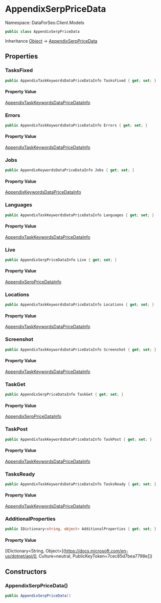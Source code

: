 # AppendixSerpPriceData

Namespace: DataForSeo.Client.Models

```csharp
public class AppendixSerpPriceData
```

Inheritance [Object](https://docs.microsoft.com/en-us/dotnet/api/Object) → [AppendixSerpPriceData](./AppendixSerpPriceData.md)

## Properties

### **TasksFixed**

```csharp
public AppendixTaskKeywordsDataPriceDataInfo TasksFixed { get; set; }
```

#### Property Value

[AppendixTaskKeywordsDataPriceDataInfo](./AppendixTaskKeywordsDataPriceDataInfo.md)<br>

### **Errors**

```csharp
public AppendixTaskKeywordsDataPriceDataInfo Errors { get; set; }
```

#### Property Value

[AppendixTaskKeywordsDataPriceDataInfo](./AppendixTaskKeywordsDataPriceDataInfo.md)<br>

### **Jobs**

```csharp
public AppendixKeywordsDataPriceDataInfo Jobs { get; set; }
```

#### Property Value

[AppendixKeywordsDataPriceDataInfo](./AppendixKeywordsDataPriceDataInfo.md)<br>

### **Languages**

```csharp
public AppendixTaskKeywordsDataPriceDataInfo Languages { get; set; }
```

#### Property Value

[AppendixTaskKeywordsDataPriceDataInfo](./AppendixTaskKeywordsDataPriceDataInfo.md)<br>

### **Live**

```csharp
public AppendixSerpPriceDataInfo Live { get; set; }
```

#### Property Value

[AppendixSerpPriceDataInfo](./AppendixSerpPriceDataInfo.md)<br>

### **Locations**

```csharp
public AppendixTaskKeywordsDataPriceDataInfo Locations { get; set; }
```

#### Property Value

[AppendixTaskKeywordsDataPriceDataInfo](./AppendixTaskKeywordsDataPriceDataInfo.md)<br>

### **Screenshot**

```csharp
public AppendixTaskKeywordsDataPriceDataInfo Screenshot { get; set; }
```

#### Property Value

[AppendixTaskKeywordsDataPriceDataInfo](./AppendixTaskKeywordsDataPriceDataInfo.md)<br>

### **TaskGet**

```csharp
public AppendixSerpPriceDataInfo TaskGet { get; set; }
```

#### Property Value

[AppendixSerpPriceDataInfo](./AppendixSerpPriceDataInfo.md)<br>

### **TaskPost**

```csharp
public AppendixTaskKeywordsDataPriceDataInfo TaskPost { get; set; }
```

#### Property Value

[AppendixTaskKeywordsDataPriceDataInfo](./AppendixTaskKeywordsDataPriceDataInfo.md)<br>

### **TasksReady**

```csharp
public AppendixTaskKeywordsDataPriceDataInfo TasksReady { get; set; }
```

#### Property Value

[AppendixTaskKeywordsDataPriceDataInfo](./AppendixTaskKeywordsDataPriceDataInfo.md)<br>

### **AdditionalProperties**

```csharp
public IDictionary<string, object> AdditionalProperties { get; set; }
```

#### Property Value

[IDictionary&lt;String, Object&gt;](https://docs.microsoft.com/en-us/dotnet/api/0, Culture=neutral, PublicKeyToken=7cec85d7bea7798e]])<br>

## Constructors

### **AppendixSerpPriceData()**

```csharp
public AppendixSerpPriceData()
```
